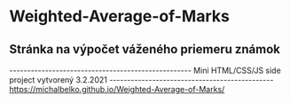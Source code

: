 # Weighted-Average-of-Marks
## Stránka na výpočet váženého priemeru známok

 ---------------------------------------------------  Mini HTML/CSS/JS side project vytvorený 3.2.2021  ----------------------------------------------
                                                   https://michalbelko.github.io/Weighted-Average-of-Marks/
